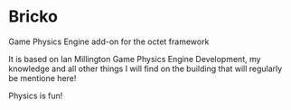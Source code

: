 # Bricko
Game Physics Engine add-on for the octet framework

It is based on Ian Millington Game Physics Engine Development, my knowledge and all other things I will find on the building that will regularly be mentione here!

Physics is fun!

